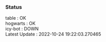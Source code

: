 ### Status


table : OK  
hogwarts : OK  
icy-bot : DOWN  
Latest Update : 2022-10-24 19:22:03.270465
